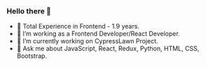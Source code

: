 ### Hello there 👋
- 🔭 Total Experience in Frontend - 1.9 years.
- 🔭 I’m working as a Frontend Developer/React Developer.
- 🔭 I’m currently working on CypressLawn Project.
- 💬 Ask me about JavaScript, React, Redux, Python, HTML, CSS, Bootstrap.
